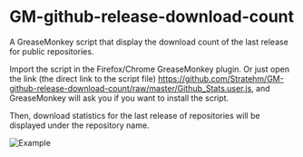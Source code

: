 GM-github-release-download-count
================================

A GreaseMonkey script that display the download count of the last release for public repositories.

Import the script in the Firefox/Chrome GreaseMonkey plugin.
Or just open the link (the direct link to the script file) https://github.com/Stratehm/GM-github-release-download-count/raw/master/Github_Stats.user.js, and GreaseMonkey will ask you if you want to install the script.

Then, download statistics for the last release of repositories will be displayed under the repository name.


![Example](http://i.imgur.com/q4V2R3v.jpg)